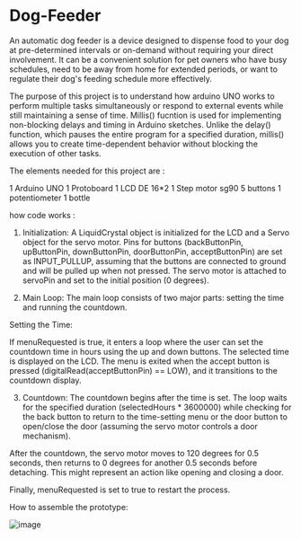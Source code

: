 # Dog-Feeder

An automatic dog feeder is a device designed to dispense food to your dog at pre-determined intervals or on-demand without requiring your direct involvement. It can be a convenient solution for pet owners who have busy schedules, need to be away from home for extended periods, or want to regulate their dog's feeding schedule more effectively. 

The purpose of this project is to understand how arduino UNO works to perform multiple tasks simultaneously or respond to external events while still maintaining a sense of time. Millis() fucntion is used for implementing non-blocking delays and timing in Arduino sketches. Unlike the delay() function, which pauses the entire program for a specified duration, millis() allows you to create time-dependent behavior without blocking the execution of other tasks.

The elements needed for this project are :

  1 Arduino UNO
  1 Protoboard
  1 LCD DE 16*2
  1 Step motor sg90 
  5 buttons 
  1 potentiometer
  1 bottle


how code works :

 
1. Initialization:
A LiquidCrystal object is initialized for the LCD and a Servo object for the servo motor.
Pins for buttons (backButtonPin, upButtonPin, downButtonPin, doorButtonPin, acceptButtonPin) are set as INPUT_PULLUP, assuming that the buttons are connected to ground and will be pulled up when not pressed.
The servo motor is attached to servoPin and set to the initial position (0 degrees).
  
2. Main Loop:
The main loop consists of two major parts: setting the time and running the countdown.

Setting the Time:

If menuRequested is true, it enters a loop where the user can set the countdown time in hours using the up and down buttons. The selected time is displayed on the LCD.
The menu is exited when the accept button is pressed (digitalRead(acceptButtonPin) == LOW), and it transitions to the countdown display.

3. Countdown:
The countdown begins after the time is set. The loop waits for the specified duration (selectedHours * 3600000) while checking for the back button to return to the time-setting menu or the door button to open/close the door (assuming the servo motor controls a door mechanism).

After the countdown, the servo motor moves to 120 degrees for 0.5 seconds, then returns to 0 degrees for another 0.5 seconds before detaching. This might represent an action like opening and closing a door.

Finally, menuRequested is set to true to restart the process.


How to assemble the prototype: 

![image](https://github.com/kevin343/Dog-Feeder/assets/113644566/9818591f-6eb6-4bd0-b4aa-dffcadd3c579)













